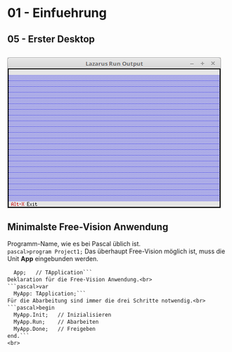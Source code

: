 # 01 - Einfuehrung
## 05 - Erster Desktop
<img src="image.png" alt="Selfhtml"><br><br>
Minimalste Free-Vision Anwendung<br>
---
Programm-Name, wie es bei Pascal üblich ist.<br>
```pascal>program Project1;```
Das überhaupt Free-Vision möglich ist, muss die Unit <b>App</b> eingebunden werden.<br>
```pascal>uses
  App;   // TApplication```
Deklaration für die Free-Vision Anwendung.<br>
```pascal>var
  MyApp: TApplication;```
Für die Abarbeitung sind immer die drei Schritte notwendig.<br>
```pascal>begin
  MyApp.Init;   // Inizialisieren
  MyApp.Run;    // Abarbeiten
  MyApp.Done;   // Freigeben
end.```
<br>
